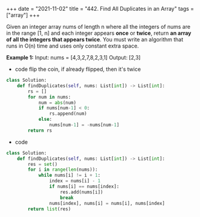 +++
date = "2021-11-02"
title = "442. Find All Duplicates in an Array"
tags = ["array"]
+++

Given an integer array nums of length n where all the integers of nums are in the range [1, n] and each integer appears **once** or **twice**, return __an array of all the integers that appears **twice**__.
You must write an algorithm that runs in O(n) time and uses only constant extra space.
 
**Example 1:**
Input: nums = [4,3,2,7,8,2,3,1] Output: [2,3]

- code  flip the coin, if already flipped, then it's twice
```py
class Solution:
    def findDuplicates(self, nums: List[int]) -> List[int]:
        rs = []
        for num in nums:
            num = abs(num)
            if nums[num-1] < 0:
                rs.append(num)
            else:
                nums[num-1] = -nums[num-1]
        return rs

```
- code
```py
class Solution:
    def findDuplicates(self, nums: List[int]) -> List[int]:
        res = set()
        for i in range(len(nums)):
            while nums[i] != i + 1:
                index = nums[i] - 1
                if nums[i] == nums[index]: 
                    res.add(nums[i])
                    break
                nums[index], nums[i] = nums[i], nums[index]
        return list(res)

```
